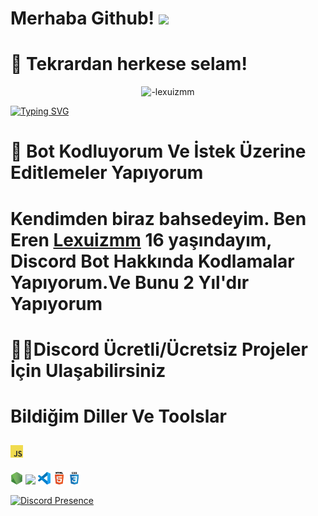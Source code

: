 # Merhaba Github! <img src="https://raw.githubusercontent.com/iampavangandhi/iampavangandhi/master/gifs/Hi.gif" width="30px">

# 🎉 Tekrardan herkese selam!

<div align="center">
    <img src="https://komarev.com/ghpvc/?username=ShewnDev&label=Ziyaretçi%20Sayısı&color=yellow" alt="-lexuizmm" />
</div>

<a href="https://git.io/typing-svg"><img src="https://readme-typing-svg.herokuapp.com/?font=Fira+Code&pause=1000&color=F7D20C&center=yanlış&vCenter=yanlış&width=435&lines=🔱+Destek+%26+Yardım+İçin+lexuizm." alt="Typing SVG" /></a>

# 🎉 Bot Kodluyorum Ve İstek Üzerine Editlemeler Yapıyorum

# Kendimden biraz bahsedeyim. Ben Eren [Lexuizmm](https://github.com/lexuizmm) 16 yaşındayım, Discord Bot Hakkında Kodlamalar Yapıyorum.Ve Bunu 2 Yıl'dır Yapıyorum

# 🎉🎉Discord Ücretli/Ücretsiz Projeler İçin Ulaşabilirsiniz

# Bildiğim Diller Ve Toolslar

## <code><img height="20" src="https://raw.githubusercontent.com/github/explore/80688e429a7d4ef2fca1e82350fe8e3517d3494d/topics/javascript/javascript.png"></code>
<code><img height="20" src="https://raw.githubusercontent.com/github/explore/80688e429a7d4ef2fca1e82350fe8e3517d3494d/topics/nodejs/nodejs.png"></code>
<code><img height="20" src="https://camo.githubusercontent.com/d11bc5fc022603363226da69441297bc1f6dda6cd6253d80f5ed010125810aad/68747470733a2f2f692e696d6775722e636f6d2f534931445a66332e706e67"></code>
<code><img height="20" src="https://raw.githubusercontent.com/github/explore/80688e429a7d4ef2fca1e82350fe8e3517d3494d/topics/visual-studio-code/visual-studio-code.png"></code>
<code><img height="20" src="https://raw.githubusercontent.com/github/explore/80688e429a7d4ef2fca1e82350fe8e3517d3494d/topics/html/html.png"></code>
<code><img height="20" src="https://raw.githubusercontent.com/github/explore/80688e429a7d4ef2fca1e82350fe8e3517d3494d/topics/css/css.png"></code>
</br>


[![Discord Presence](https://lanyard-profile-readme.vercel.app/api/920738699032014848?theme=dark&bg=18191c&animated=false&hideDiscrim=true&borderRadius=30px)](https://discord.com/users/920738699032014848)
     
</p>
